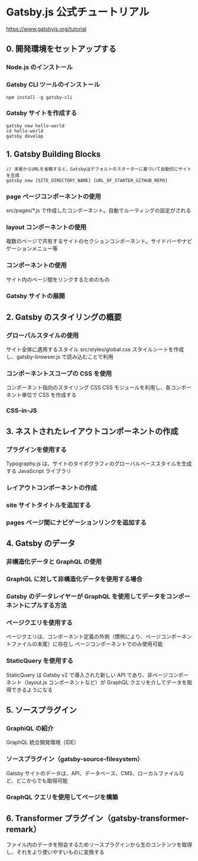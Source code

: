 # Gatsby.js 公式チュートリアル

https://www.gatsbyjs.org/tutorial

## 0. 開発環境をセットアップする

### Node.js のインストール

### Gatsby CLI ツールのインストール

```:グローバルにインストール
npm install -g gatsby-cli
```

### Gatsby サイトを作成する

```
gatsby new hello-world
cd hello-world
gatsby develop
```

## 1. Gatsby Building Blocks

```:Gatsby starterを使用したGatsbyサイト作成コマンド
// 末尾からURLを省略すると、Gatsbyはデフォルトのスターターに基づいて自動的にサイトを生成
gatsby new [SITE_DIRECTORY_NAME] [URL_OF_STARTER_GITHUB_REPO]
```

### page ページコンポーネントの使用

src/pages/\*.js で作成したコンポーネント。自動でルーティングの設定がされる

### layout コンポーネントの使用

複数のページで共有するサイトのセクションコンポーネント。サイドバーやナビゲーションメニュー等

### <Link />コンポーネントの使用

サイト内のページ間をリンクするためのもの

### Gatsby サイトの展開

## 2. Gatsby のスタイリングの概要

### グローバルスタイルの使用

サイト全体に適用するスタイル
src/styles/global.css スタイルシートを作成し、gatsby-browser.js で読み込むことで利用

### コンポーネントスコープの CSS を使用

コンポーネント指向のスタイリング CSS
CSS モジュールを利用し、各コンポーネント単位で CSS を作成する

### CSS-in-JS

## 3. ネストされたレイアウトコンポーネントの作成

### プラグインを使用する

Typography.js は、サイトのタイポグラフィのグローバルベーススタイルを生成する JavaScript ライブラリ

### レイアウトコンポーネントの作成

### site サイトタイトルを追加する

### pages ページ間にナビゲーションリンクを追加する

## 4. Gatsby のデータ

### 非構造化データと GraphQL の使用

### GraphQL に対して非構造化データを使用する場合

### Gatsby のデータレイヤーが GraphQL を使用してデータをコンポーネントにプルする方法

### ページクエリを使用する

ページクエリは、コンポーネント定義の外側（慣例により、ページコンポーネントファイルの末尾）に存在し
ページコンポーネントでのみ使用可能

### StaticQuery を使用する

StaticQuery は Gatsby v2 で導入された新しい API であり、非ページコンポーネント（layout.js コンポーネントなど）が
GraphQL クエリを介してデータを取得できるようになる

## 5. ソースプラグイン

### GraphiQL の紹介

GraphQL 統合開発環境（IDE）

### ソースプラグイン（gatsby-source-filesystem）

Gatsby サイトのデータは、API、データベース、CMS、ローカルファイルなど、どこからでも取得可能

### GraphQL クエリを使用してページを構築

## 6. Transformer プラグイン（gatsby-transformer-remark）

ファイル内のデータを照会するためソースプラグインから生のコンテンツを取得し、それをより使いやすいものに変換する
